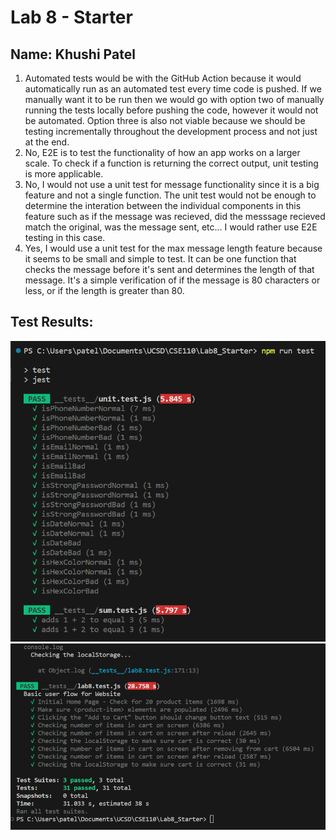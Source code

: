 # Lab 8 - Starter
## Name: Khushi Patel

1. Automated tests would be with the GitHub Action because it would automatically run as an automated test every time code is pushed. If we manually want it to be run then we would go with option two of manually running the tests locally before pushing the code, however it would not be automated. Option three is also not viable because we should be testing incrementally throughout the development process and not just at the end.
2. No, E2E is to test the functionality of how an app works on a larger scale. To check if a function is returning the correct output, unit testing is more applicable. 
3. No, I would not use a unit test for message functionality since it is a big feature and not a single function. The unit test would not be enough to determine the interation between the individual components in this feature such as if the message was recieved, did the messsage recieved match the original, was the message sent, etc... I would rather use E2E testing in this case.
4. Yes, I would use a unit test for the max message length feature because it seems to be small and simple to test. It can be one function that checks the message before it's sent and determines the length of that message. It's a simple verification of if the message is 80 characters or less, or if the length is greater than 80.

## Test Results: 
![Unit and sum tests](testspassunitsum.png)
![Lab 8 tests](testspasslab8.png)